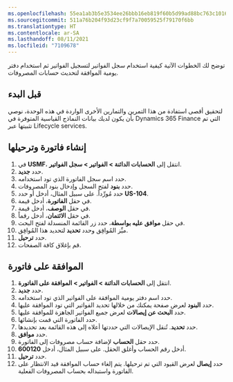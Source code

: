 ```yaml
---
ms.openlocfilehash: 55ea1ab3b5e3534ee26bbb16eb819f60b5d99ad88bc763c101654bf699fe7a69
ms.sourcegitcommit: 511a76b204f93d23cf9f7a70059525f79170f6bb
ms.translationtype: HT
ms.contentlocale: ar-SA
ms.lasthandoff: 08/11/2021
ms.locfileid: "7109678"
---
```

توضح لك الخطوات الآتية كيفية استخدام سجل الفواتير لتسجيل الفواتير ثم استخدام دفتر يومية الموافقة لتحديث حسابات المصروفات.

## <a name="before-you-begin"></a>قبل البدء ##
لتحقيق أقصى استفادة من هذا التمرين والتمارين الأخرى الواردة في هذه الوحدة، نوصي بأن يكون لديك بيانات النماذج القياسية المتوفرة في Dynamics 365 Finance التي تم تثبيتها عبر Lifecycle services.
 

## <a name="create-and-post-an-invoice"></a>إنشاء فاتورة وترحيلها 

1.  في **USMF**، انتقل إلى **الحسابات الدائنة > الفواتير > سجل الفواتير**.
2.  حدد **جديد**.
3.  حدد اسم سجل الفاتورة الذي تود استخدامه.
4.  حدد **بنود** لفتح السجل وإدخال بنود المصروفات.
5.  حدد مُورِّداً. على سبيل المثال، أدخل أو حدد **US-104**.
6.  في حقل **الفاتورة**، أدخل قيمة.
7.  في حقل **الوصف**، أدخل قيمة.
8.  في حقل **الائتمان**، أدخل رقماً.
9.  في حقل **موافق عليه بواسطة**، حدد زر القائمة المنسدلة لفتح البحث.
10. ميِّز المُوافِق وحدد **تحديد** لتحديد هذا المُوافِق.
11. حدد **ترحيل**.
12. قم بإغلاق كافة الصفحات.


## <a name="approve-an-invoice"></a>الموافقة على فاتورة 

1.  انتقل إلى **الحسابات الدائنة > الفواتير > الموافقة على الفاتورة**.
2.  حدد **جديد**.
3.  حدد اسم دفتر يومية الموافقة على الفواتير الذي تود استخدامه.
4.  حدد **البنود** لعرض صفحة يمكنك من خلالها تحديد الفواتير التي تود الموافقة عليها.
5.  حدد **البحث عن إيصالات** لعرض جميع الفواتير الجاهزة للموافقة عليها.
6.  حدد الفاتورة التي قمت بإنشائها.
7.  حدد **تحديد**. تُنقل الإيصالات التي حددتها أعلاه إلى هذه القائمة بعد تحديدها.
8.  حدد **موافق**.
9.  حدد حقل **الحساب** لإضافة حساب مصروفات إلى الفاتورة.
10. أدخل رقم الحساب وأغلق الحقل. على سبيل المثال، أدخل **600120**.
11. حدد **ترحيل**.
12. حدد **إيصال** لعرض القيود التي تم ترحيلها. يتم إلغاء حساب الموافقة قيد الانتظار على الفاتورة واستبداله بحساب المصروفات الفعلية.

